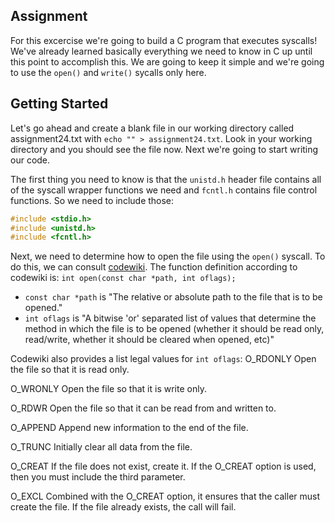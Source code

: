 ## Assignment
For this excercise we're going to build a C program that executes syscalls! We've already learned basically everything we need to know in C up until this point to accomplish this. We are going to keep it simple and we're going to use the `open()` and `write()` sycalls only here. 

## Getting Started
Let's go ahead and create a blank file in our working directory called assignment24.txt with `echo "" > assignment24.txt`.
Look in your working directory and you should see the file now. Next we're going to start writing our code. 

The first thing you need to know is that the `unistd.h` header file contains all of the syscall wrapper functions we need and `fcntl.h` contains file control functions. So we need to include those:
```c
#include <stdio.h>
#include <unistd.h>
#include <fcntl.h>
```

Next, we need to determine how to open the file using the `open()` syscall. To do this, we can consult [codewiki](http://codewiki.wikidot.com/c:system-calls:open). The function definition according to codewiki is:
`int open(const char *path, int oflags);`

+ `const char *path` is "The relative or absolute path to the file that is to be opened."
+ `int oflags` is "A bitwise 'or' separated list of values that determine the method in which the file is to be opened (whether it should be read only, read/write, whether it should be cleared when opened, etc)"

Codewiki also provides a list legal values for `int oflags`: 
O_RDONLY	Open the file so that it is read only.

O_WRONLY	Open the file so that it is write only.

O_RDWR	Open the file so that it can be read from and written to.

O_APPEND	Append new information to the end of the file.

O_TRUNC	Initially clear all data from the file.

O_CREAT	If the file does not exist, create it. If the O_CREAT option is used, then you must include the third parameter.

O_EXCL	Combined with the O_CREAT option, it ensures that the caller must create the file. If the file already exists, the call will fail.

